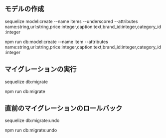 ## モデルの作成
sequelize model:create --name items --underscored --attributes name:string,url:string,price:integer,caption:text,brand_id:integer,category_id:integer

npm run db:model:create --name item --attributes name:string,url:string,price:integer,caption:text,brand_id:integer,category_id:integer
## マイグレーションの実行
sequelize db:migrate

npm run db:migrate
## 直前のマイグレーションのロールバック
sequelize db:migrate:undo

npm run db:migrate:undo
